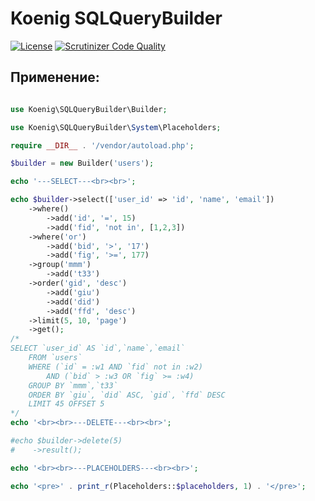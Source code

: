 # Koenig SQLQueryBuilder

[![License](https://img.shields.io/badge/license-GPL%20v.3-blue.svg?style=plastic)](https://www.gnu.org/licenses/gpl-3.0-standalone.html)
[![Scrutinizer Code Quality](https://scrutinizer-ci.com/g/Compolomus/SQLQueryBuilder/badges/quality-score.png?b=master)](https://scrutinizer-ci.com/g/Compolomus/SQLQueryBuilder/?branch=master)

## Применение:

```php

use Koenig\SQLQueryBuilder\Builder;

use Koenig\SQLQueryBuilder\System\Placeholders;

require __DIR__ . '/vendor/autoload.php';

$builder = new Builder('users');

echo '---SELECT---<br><br>';

echo $builder->select(['user_id' => 'id', 'name', 'email'])
    ->where()
        ->add('id', '=', 15)
        ->add('fid', 'not in', [1,2,3])
    ->where('or')
        ->add('bid', '>', '17')
        ->add('fig', '>=', 177)
    ->group('mmm')
        ->add('t33')
    ->order('gid', 'desc')
        ->add('giu')
        ->add('did')
        ->add('ffd', 'desc')
    ->limit(5, 10, 'page')
    ->get();
/*
SELECT `user_id` AS `id`,`name`,`email` 
    FROM `users` 
    WHERE (`id` = :w1 AND `fid` not in :w2) 
        AND (`bid` > :w3 OR `fig` >= :w4) 
    GROUP BY `mmm`,`t33` 
    ORDER BY `giu`, `did` ASC, `gid`, `ffd` DESC 
    LIMIT 45 OFFSET 5 
*/
echo '<br><br>---DELETE---<br><br>';

#echo $builder->delete(5)
#    ->result();

echo '<br><br>---PLACEHOLDERS---<br><br>';

echo '<pre>' . print_r(Placeholders::$placeholders, 1) . '</pre>';

```


